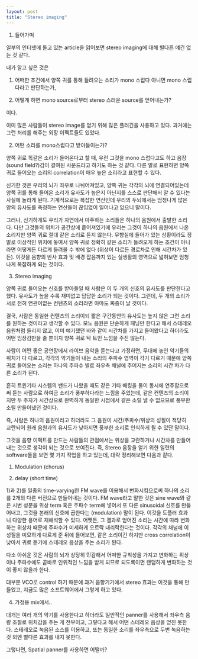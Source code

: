 ```yaml
---
layout: post
title: "Stereo imaging"
---
```



1. 들어가며




일부의 인터넷에 돌고 있는 article을 읽어보면 stereo imaging에 대해 별다른 얘긴 없는 것 같다. 




내가 알고 싶은 것은 




1) 어떠한 조건에서 양쪽 귀를 통해 들려오는 소리가 mono 스럽다 아니면 mono 스럽다라고 판단하는가,

2) 어떻게 하면 mono source로부터 stereo 스러운 source를 얻어내는가?




이다.




이미 많은 사람들이 stereo image를 얻기 위해 많은 플러긴을 사용하고 있다. 과거에는 그런 처리를 해주는 외장 이펙트들도 있었다. 




2. 어떤 소리를 mono스럽다고 받아들이는가?




양쪽 귀로 똑같은 소리가 들어온다고 할 때, 우린 그것을 mono 스럽다고도 하고 음장 (sound field?)감이 결여된 사운드라고 하기도 하는 것 같다. 다른 말로 표현하면 양쪽귀로 들어오는 소리의 correlation이 매우 높은 소리라고 표현할 수 있다. 




신기한 것은 우리의 뇌가 좌우로 나뉘어져있고, 양쪽 귀는 각각의 뇌에 연결되어있는데 양쪽 귀를 통해 들어온 소리가 유사도가 높은지 아닌지를 스스로 판단해서 알 수 있다는 사실에 놀라게 된다. 기계적으로는 복잡한 연산인데 우리의 두뇌에서는 엄청나게 많은 양의 유사도를 측정하는 연산들이 끊임없이 일어나고 있으니 말이다. 




그러나, 신기하게도 우리가 자연에서 마주하는 소리들은 하나의 음원에서 출발한 소리다. 다만 그것들의 위치가 공간상에 흩어져있기에 우리는 그것이 하나의 음원에서 나온 소리지만 양쪽 귀로 절대 같은 소리로 듣지 않는다. 무향실에 들어가 있는 상황이라도 정말로 이상적인 위치에 놓여서 양쪽 귀로 정확히 같은 소리가 들려오게 하는 조건이 아니라면 어떻게든 다르게 들려올 수 밖에 없다 (위상이 다르든 경로차로 인해 시간차가 있든). 이것을 음향의 반사 효과 및 배경 잡음까지 있는 실생활의 영역으로 넓혀보면 엄청나게 복잡하게 되는 것이다. 




3. Stereo imaging




양쪽 귀로 들어오는 신호를 받아들일 때 사람은 이 두 개의 신호의 유사도를 판단한다고 했다. 유사도가 높을 수록 재미없고 답답한 소리가 되는 것이다. 그런데, 두 개의 소리가 서로 전혀 연관이없는 컨텐츠의 소리라면 아마도 짜증이 날 것이다. 




결국, 사람은 동일한 컨텐츠의 소리이되 짧은 구간동안의 유사도는 높지 않은 그런 소리를 원하는 것이라고 생각할 수 있다. 모노 음원은 단순하게 패닝만 한다고 해서 스테레오 음원처럼 들리지 않고, 이미 얘기했던 바와 같이 시간차를 가지고 들어왔다고 하더라도 어떤 임장감만을 줄 뿐이지 양쪽 귀로 탁 트인 느낌을 주진 않는다.




사람이 어떤 좋은 공연장에서 라이브 음악을 듣는다고 가정하면, 무대에 놓인 악기들의 위치가 다 다르고, 각각의 악기들이 내는 소리의 주파수 영역이 각기 다르기 때문에 양쪽 귀로 들어오는 소리는 하나의 주파수 별로 좌우측 채널에 주어지는 소리의 시간 차가 다른 소리가 된다. 




흔히 트윈기타 시스템의 밴드가 나왔을 때도 같은 기타 배킹을 둘이 동시에 연주함으로써 듣는 사람으로 하여금 소리가 풍부하다라는 느낌을 주었는데, 같은 컨텐츠의 소리이지만 두 주자가 시간상으로 완벽하게 동일한 시점에서 같은 소릴 낼 수 없으므로 풍부한 소릴 만들어냈던 것이다.




즉, 사람은 하나의 음원이라고 하더라도 그 음원이 시간/주파수/위상의 성질이 적당히 교란되어 원래 음원과의 유사도가 낮아지면 풍부한 소리로 인식하게 될 수 있단 말이다.




그것을 음향 이펙트를 만드는 사람들의 관점에서는 위상을 교란하거나 시간차를 만들어내는 것으로 생각이 되는 것으로 보여진다. 즉, Stereo 음장을 얻기 위한 일련의 software들을 보면 몇 가지 작업을 하고 있는데, 대략 정리해보면 다음과 같다.




1) Modulation (chorus)

2) delay (short time)




1)과 2)를 일종의 time-varying한 FM wave를 이용해서 변화시킴으로써 하나의 소리를 2개의 다른 버전으로 만들어내는 것이다. FM wave라고 말한 것은 sine wave와 같은 시변 성분을 위상 term 혹은 주파수 term에 넣어서 또 다른 sinusoidal 신호를 만들어내고, 그것을 본래의 신호에 곱한다는 (modulation) 말이 된다. 이것을 도플러 효과니 다양한 용어로 재해석할 수 있다. 어쨋든, 그 결과로 얻어진 소리는 시간에 따라 변화하는 위상차 때문에 주파수가 미세하게 오르락 내리락한다는 것이다. 각각의 채널에 이 성질을 미묘하게 다르게 준 뒤에 들어보면, 같은 소리이긴 하지만 cross correlation이 낮아서 귀로 듣기에 스테레오 음상을 주는 소리가 된다.




다소 아쉬운 것은 사람의 뇌가 상당히 민감해서 어떠한 규칙성을 가지고 변화하는 위상이나 주파수에도 곧바로 인위적인 느낌을 받게 되므로 되도록이면 랜덤하게 변화하는 것이 좋지 않을까 한다. 




대부분 VCO로 control 하기 때문에 과거 음향기기에서 stereo 효과는 이것을 통해 만들었고, 지금도 많은 소프트웨어에서 그렇게 하고 있다.




4. 가정용 mix에서..




대개는 여러 개의 악기를 사용한다고 하더라도 일반적인 panner를 사용해서 좌우측 음량 조절로 위치감을 주는 게 전부이고, 그렇다고 해서 어떤 스테레오 음상을 얻진 못한다. 스테레오로 녹음된 소스를 이용하고, 또는 동일한 소리를 좌우측으로 두번 녹음하는 것 외엔 별다른 효과를 내지 못한다. 




그렇다면, Spatial panner를 사용하면 어떨까?






